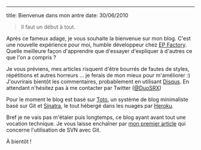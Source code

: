 --- 
title: Bienvenue dans mon antre
date: 30/06/2010

> Il faut un début à tout.

Après ce fameux adage, je vous souhaite la bienvenue sur mon blog. C'est une nouvelle expérience
pour moi, humble développeur chez [EP Factory](http://www.epfactory.fr).  
Quelle meilleure façon d'apprendre que d'essayer d'expliquer à d'autres ce que l'on a compris ?

Je vous préviens, mes articles risquent d'être bourrés de fautes de styles, répétitions et autres
horreurs ... je ferais de mon mieux pour m'améliorer :)  
J'ouvrirais bientôt les commentaires, probablement en utilisant [Disqus](http://www.disqus.com). En attendant n'hésitez pas à me contacter par Twitter ([@DuoSRX](http://www.twitter.com/DuoSRX))

Pour le moment le blog est basé sur [Toto](http://cloudhead.io/toto), un système de blog minimaliste basé sur Git et [Sinatra](http://www.sinatrarb.com), le tout hébergé dans les nuages par [Heroku](http://www.heroku.com).

Bref je ne vais pas m'étaler puis longtemps, ce blog ayant avant tout une vocation technique. Je vous laisse
enchaîner par [mon premier article](/2010/06/30/git-et-svn-12) qui concerne l'utilisation de SVN avec Git.

À bientôt !